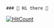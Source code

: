                                                                                ### 👋 Hi there 👋
  
<!--
**SumeetSingho123/SumeetSingho123** is a ✨ _special_ ✨ repository because its `README.md` (this file) appears on your GitHub profile.

Here are some ideas to get you started:

- 🔭 I’m currently working on my programming skills...
- 🌱 I’m currently learning everything related to front end ...
- 👯 I’m looking to collaborate on everyone on github. ...
- 🤔 I’m looking for help with ...
- 💬 Ask me about ...
- 📫 How to reach me: ...
- 😄 Pronouns: ...
- ⚡ Fun fact: ...
-->




 
 
 [![HitCount](http://hits.dwyl.com/SumeetSingho123/SumeetSingho123.svg)](http://hits.dwyl.com/SumeetSingho123/SumeetSingho123)




 
 
